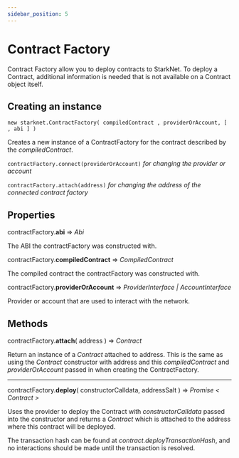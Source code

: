```yaml
---
sidebar_position: 5
---
```


# Contract Factory

Contract Factory allow you to deploy contracts to StarkNet. To deploy a Contract, additional information is needed that is not available on a Contract object itself.

## Creating an instance

`new starknet.ContractFactory( compiledContract , providerOrAccount, [ , abi ] )`

Creates a new instance of a ContractFactory for the contract described by the _compiledContract_.

`contractFactory.connect(providerOrAccount)` _for changing the provider or account_

`contractFactory.attach(address)` _for changing the address of the connected contract factory_

## Properties

contractFactory.**abi** => _Abi_

The ABI the contractFactory was constructed with.

contractFactory.**compiledContract** => _CompiledContract_

The compiled contract the contractFactory was constructed with.

contractFactory.**providerOrAccount** => _ProviderInterface | AccountInterface_

Provider or account that are used to interact with the network.

## Methods

contractFactory.**attach**( address ) ⇒ _Contract_

Return an instance of a _Contract_ attached to address. This is the same as using the _Contract_ constructor with address and this _compiledContract_ and _providerOrAccount_ passed in when creating the ContractFactory.

<hr />

contractFactory.**deploy**( constructorCalldata, addressSalt ) ⇒ _Promise < Contract >_

Uses the provider to deploy the Contract with _constructorCalldata_ passed into the constructor and returns a _Contract_ which is attached to the address where this contract will be deployed.

The transaction hash can be found at _contract.deployTransactionHash_, and no interactions should be made until the transaction is resolved.
